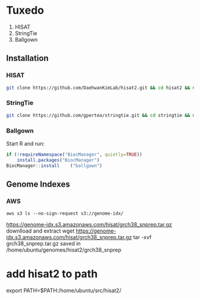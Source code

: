 # Tuxedo

1. HISAT
2. StringTie
3. Ballgown

## Installation

### HISAT

```sh
git clone https://github.com/DaehwanKimLab/hisat2.git && cd hisat2 && make -j $(nproc)
```

### StringTie

```sh
git clone https://github.com/gpertea/stringtie.git && cd stringtie && make release -j $(nproc)
```

### Ballgown

Start R and run:

```R
if (!requireNamespace("BiocManager", quietly=TRUE))
    install.packages("BiocManager")
BiocManager::install    ("ballgown")
```

## Genome Indexes

### AWS

`aws s3 ls --no-sign-request s3://genome-idx/`


https://genome-idx.s3.amazonaws.com/hisat/grch38_snprep.tar.gz
downlload and extract
wget https://genome-idx.s3.amazonaws.com/hisat/grch38_snprep.tar.gz
tar -xvf grch38_snprep.tar.gz
saved in /home/ubuntu/genomes/hisat2/grch38_snprep
# add hisat2 to path
export PATH=$PATH:/home/ubuntu/src/hisat2/
